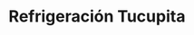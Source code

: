 ---
title: "Refrigeración Tucupita"
url: /puerto-la-cruz/refrigeracion-tucupita/
shop: eléctrico
---